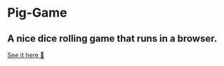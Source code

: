 # Pig-Game
## A nice dice rolling game that runs in a browser.
[See it here 🤩](shedrackgodson-pig-game.netlify.com)
